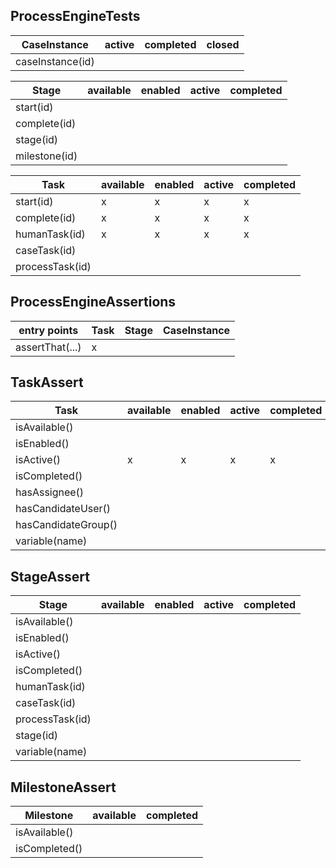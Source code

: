## ProcessEngineTests

| CaseInstance     | active | completed | closed |
|------------------|--------|-----------|--------|
| caseInstance(id) |        |           |        |
  
| Stage          | available | enabled | active | completed |
|----------------|-----------|---------|--------|-----------|
| start(id)      |           |         |        |           |
| complete(id)   |           |         |        |           |
| stage(id)      |           |         |        |           |
| milestone(id)  |           |         |        |           |

| Task           | available | enabled | active | completed |
|----------------|-----------|---------|--------|-----------|
| start(id)      |     x     |    x    |    x   |     x     |
| complete(id)   |     x     |    x    |    x   |     x     |
| humanTask(id)  |     x     |    x    |    x   |     x     |
| caseTask(id)   |           |         |        |           |
| processTask(id)|           |         |        |           |

## ProcessEngineAssertions

| entry points    | Task | Stage | CaseInstance |
|-----------------|------|-------|--------------|
| assertThat(...) |   x  |       |              |
 
## TaskAssert

| Task                | available | enabled | active | completed |
|---------------------|-----------|---------|--------|-----------|
| isAvailable()       |           |         |        |           |
| isEnabled()         |           |         |        |           |
| isActive()          |     x     |    x    |    x   |     x     |
| isCompleted()       |           |         |        |           |
| hasAssignee()       |           |         |        |           |
| hasCandidateUser()  |           |         |        |           |
| hasCandidateGroup() |           |         |        |           |
| variable(name)      |           |         |        |           |

## StageAssert

| Stage          | available | enabled | active | completed |
|----------------|-----------|---------|--------|-----------|
| isAvailable()  |           |         |        |           |
| isEnabled()    |           |         |        |           |
| isActive()     |           |         |        |           |
| isCompleted()  |           |         |        |           |
| humanTask(id)  |           |         |        |           |
| caseTask(id)   |           |         |        |           |
| processTask(id)|           |         |        |           |
| stage(id)      |           |         |        |           |
| variable(name) |           |         |        |           |

## MilestoneAssert

| Milestone     | available | completed |
|---------------|-----------|-----------|
| isAvailable() |           |           |
| isCompleted() |           |           |
